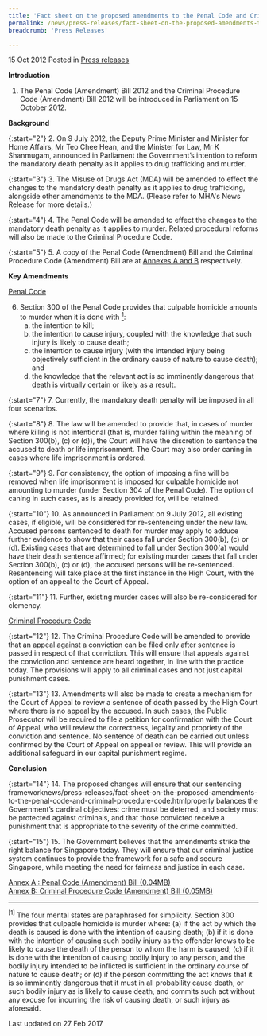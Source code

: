 ```yaml
---
title: 'Fact sheet on the proposed amendments to the Penal Code and Criminal Procedure Code'
permalink: /news/press-releases/fact-sheet-on-the-proposed-amendments-to-the-penal-code-and-criminal-procedure-code
breadcrumb: 'Press Releases'

---
```



15 Oct 2012 Posted in [Press releases](/news/press-releases)

**Introduction**

1. The Penal Code (Amendment) Bill 2012 and the Criminal Procedure Code (Amendment) Bill 2012 will be introduced in Parliament on 15 October 2012.

**Background**

{:start="2"}
2. On 9 July 2012, the Deputy Prime Minister and Minister for Home Affairs, Mr Teo Chee Hean, and the Minister for Law, Mr K Shanmugam, announced in Parliament the Government’s intention to reform the mandatory death penalty as it applies to drug trafficking and murder.

{:start="3"}
3. The Misuse of Drugs Act (MDA) will be amended to effect the changes to the mandatory death penalty as it applies to drug trafficking, alongside other amendments to the MDA. (Please refer to MHA's News Release for more details.)

{:start="4"}
4. The Penal Code will be amended to effect the changes to the mandatory death penalty as it applies to murder. Related procedural reforms will also be made to the Criminal Procedure Code.

{:start="5"}
5. A copy of the Penal Code (Amendment) Bill and the Criminal Procedure Code (Amendment) Bill are at <u>Annexes A and B</u> respectively.

**Key Amendments**

<u>Penal Code</u>

<ol start="6">
<li> Section 300 of the Penal Code provides that culpable homicide amounts to murder when it is done with <a href="#footnote1"><sup>1</sup></a>:

<ol style="list-style-type: lower-alpha;">

<li>the intention to kill;</li>
<li>the intention to cause injury, coupled with the knowledge that such injury is likely to cause death;</li>
<li>the intention to cause injury (with the intended injury being objectively sufficient in the ordinary cause of nature to cause death); and</li>
<li>the knowledge that the relevant act is so imminently dangerous that death is virtually certain or likely as a result.</li>

</ol>


</li>

</ol>


{:start="7"}
7. Currently, the mandatory death penalty will be imposed in all four scenarios.

{:start="8"}
8. The law will be amended to provide that, in cases of murder where killing is not intentional (that is, murder falling within the meaning of Section 300(b), (c) or (d)), the Court will have the discretion to sentence the accused to death or life imprisonment. The Court may also order caning in cases where life imprisonment is ordered.

{:start="9"}
9. For consistency, the option of imposing a fine will be removed when life imprisonment is imposed for culpable homicide not amounting to murder (under Section 304 of the Penal Code). The option of caning in such cases, as is already provided for, will be retained.

{:start="10"}
10. As announced in Parliament on 9 July 2012, all existing cases, if eligible, will be considered for re-sentencing under the new law. Accused persons sentenced to death for murder may apply to adduce further evidence to show that their cases fall under Section 300(b), (c) or (d). Existing cases that are determined to fall under Section 300(a) would have their death sentence affirmed; for existing murder cases that fall under Section 300(b), (c) or (d), the accused persons will be re-sentenced. Resentencing will take place at the first instance in the High Court, with the option of an appeal to the Court of Appeal.

{:start="11"}
11. Further, existing murder cases will also be re-considered for clemency.

<u>Criminal Procedure Code</u>

{:start="12"}
12. The Criminal Procedure Code will be amended to provide that an appeal against a conviction can be filed only after sentence is passed in respect of that conviction. This will ensure that appeals against the conviction and sentence are heard together, in line with the practice today. The provisions will apply to all criminal cases and not just capital punishment cases.

{:start="13"}
13. Amendments will also be made to create a mechanism for the Court of Appeal to review a sentence of death passed by the High Court where there is no appeal by the accused. In such cases, the Public Prosecutor will be required to file a petition for confirmation with the Court of Appeal, who will review the correctness, legality and propriety of the conviction and sentence. No sentence of death can be carried out unless confirmed by the Court of Appeal on appeal or review. This will provide an additional safeguard in our capital punishment regime.


**Conclusion**

{:start="14"}
14. The proposed changes will ensure that our sentencing frameworknews/press-releases/fact-sheet-on-the-proposed-amendments-to-the-penal-code-and-criminal-procedure-code.htmlproperly balances the Government’s cardinal objectives: crime must be deterred, and society must be protected against criminals, and that those convicted receive a punishment that is appropriate to the severity of the crime committed.

{:start="15"}
15. The Government believes that the amendments strike the right balance for Singapore today. They will ensure that our criminal justice system continues to provide the framework for a safe and secure Singapore, while meeting the need for fairness and justice in each case. 


[Annex A : Penal Code (Amendment) Bill (0.04MB)](/files/news/press-releases/2012/10/linkclickff5c.pdf)  
[Annex B: Criminal Procedure Code (Amendment) Bill (0.05MB)](/files/news/press-releases/2012/10/linkclick8203.pdf)

---

<p id="footnote1"><sup>[1]</sup> The four mental states are paraphrased for simplicity. Section 300 provides that culpable homicide is murder where: (a) if the act by which the death is caused is done with the intention of causing death; (b) if it is done with the intention of causing such bodily injury as the offender knows to be likely to cause the death of the person to whom the harm is caused; (c) if it is done with the intention of causing bodily injury to any person, and the bodily injury intended to be inflicted is sufficient in the ordinary course of nature to cause death; or (d) if the person committing the act knows that it is so imminently dangerous that it must in all probability cause death, or such bodily injury as is likely to cause death, and commits such act without any excuse for incurring the risk of causing death, or such injury as aforesaid.</p>


<p class="right-side-updated">Last updated on 27 Feb 2017</p>

